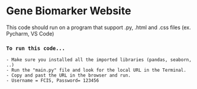 # Gene Biomarker Website

This code should run on a program that support .py, .html and .css files (ex. Pycharm, VS Code)
### `To run this code...` 
	- Make sure you installed all the imported libraries (pandas, seaborn, ..)
	- Run the "main.py" file and look for the local URL in the Terminal. 
	- Copy and past the URL in the browser and run.
	- Username = FCIS, Password= 123456

